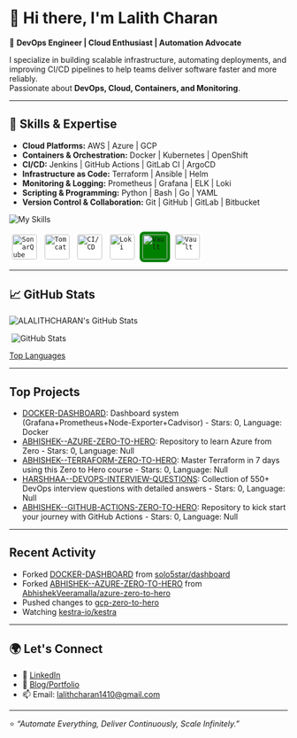 # 👋 Hi there, I'm Lalith Charan

🚀 **DevOps Engineer | Cloud Enthusiast | Automation Advocate**  

I specialize in building scalable infrastructure, automating deployments, and improving CI/CD pipelines to help teams deliver software faster and more reliably.  
Passionate about **DevOps, Cloud, Containers, and Monitoring**.  

---

## 🔧 Skills & Expertise  

- **Cloud Platforms:** AWS | Azure | GCP  
- **Containers & Orchestration:** Docker | Kubernetes | OpenShift  
- **CI/CD:** Jenkins | GitHub Actions | GitLab CI | ArgoCD  
- **Infrastructure as Code:** Terraform | Ansible | Helm   
- **Monitoring & Logging:** Prometheus | Grafana | ELK | Loki  
- **Scripting & Programming:** Python | Bash | Go | YAML  
- **Version Control & Collaboration:** Git | GitHub | GitLab | Bitbucket  


![My Skills](https://skillicons.dev/icons?i=docker,ansible,kubernetes,azure,git,github,terraform,githubactions,mysql,linux,aws,bash,bitbucket,elasticsearch,gitlab,go,jenkins,kafka,maven,nginx,openshift,prometheus,redhat,ubuntu,gcp,grafana,python) 

<div align="left">
  <tr>
    <td><code><img width="45" style="background:white; padding:5px; border-radius:8px;" src="https://raw.githubusercontent.com/marwin1991/profile-technology-icons/refs/heads/main/icons/sonarqube.png" alt="SonarQube" title="SonarQube"/></code></td>
    <td><code><img width="45" style="background:white; padding:5px; border-radius:8px;" src="https://raw.githubusercontent.com/marwin1991/profile-technology-icons/refs/heads/main/icons/tomcat.png" alt="Tomcat" title="Tomcat"/></code></td>
    <td><code><img width="45" style="background:white; padding:5px; border-radius:8px;" src="https://raw.githubusercontent.com/marwin1991/profile-technology-icons/refs/heads/main/icons/ci_cd.png" alt="CI/CD" title="CI/CD"/></code></td>
    <td><code><img width="45" style="background:white; padding:5px; border-radius:8px;" src="https://raw.githubusercontent.com/marwin1991/profile-technology-icons/refs/heads/main/icons/loki.png" alt="Loki" title="Loki"/></code></td>
    <td><code><img width="45" style="background:green; padding:5px; border-radius:8px;" src="https://raw.githubusercontent.com/marwin1991/profile-technology-icons/refs/heads/main/icons/vault.png" alt="Vault" title="Vault"/></code></td>
    <td><code><img width="45" height="45" style="background:white; padding:5px; border-radius:8px;" src="https://github.com/user-attachments/assets/e3b7f947-8c4f-4a22-a7e0-f28cd52beea4" alt="Vault" title="Vault"/></code></td>
  </tr>
</div>


---

## 📈 GitHub Stats  

<div align="left">
    <img src="https://github-profile-summary-cards.vercel.app/api/cards/profile-details?username=ALALITHCHARAN&theme=github_dark" alt="ALALITHCHARAN's GitHub Stats"/>
</div>

<p>&nbsp;<img align="center" src="https://github-readme-stats.vercel.app/api?username=ALALITHCHARAN&show_icons=true&locale=en&theme=github_dark&hide_border=true" alt="GitHub Stats" /></p>

[Top Languages](https://github-readme-stats.vercel.app/api/top-langs/?username=ALALITHCHARAN&layout=compact&theme=tokyonight)  

---

## Top Projects

- [DOCKER-DASHBOARD](https://github.com/ALALITHCHARAN/DOCKER-DASHBOARD): Dashboard system (Grafana+Prometheus+Node-Exporter+Cadvisor) - Stars: 0, Language: Docker
- [ABHISHEK--AZURE-ZERO-TO-HERO](https://github.com/ALALITHCHARAN/ABHISHEK--AZURE-ZERO-TO-HERO): Repository to learn Azure from Zero - Stars: 0, Language: Null
- [ABHISHEK--TERRAFORM-ZERO-TO-HERO](https://github.com/ALALITHCHARAN/ABHISHEK--TERRAFORM-ZERO-TO-HERO): Master Terraform in 7 days using this Zero to Hero course - Stars: 0, Language: Null
- [HARSHHAA--DEVOPS-INTERVIEW-QUESTIONS](https://github.com/ALALITHCHARAN/HARSHHAA--DEVOPS-INTERVIEW-QUESTIONS): Collection of 550+ DevOps interview questions with detailed answers - Stars: 0, Language: Null
- [ABHISHEK--GITHUB-ACTIONS-ZERO-TO-HERO](https://github.com/ALALITHCHARAN/ABHISHEK--GITHUB-ACTIONS-ZERO-TO-HERO): Repository to kick start your journey with GitHub Actions - Stars: 0, Language: Null

---

## Recent Activity

- Forked [DOCKER-DASHBOARD](https://github.com/ALALITHCHARAN/DOCKER-DASHBOARD) from [solo5star/dashboard](https://github.com/solo5star/dashboard)
- Forked [ABHISHEK--AZURE-ZERO-TO-HERO](https://github.com/ALALITHCHARAN/ABHISHEK--AZURE-ZERO-TO-HERO) from [AbhishekVeeramalla/azure-zero-to-hero](https://github.com/AbhishekVeeramalla/azure-zero-to-hero)
- Pushed changes to [gcp-zero-to-hero](https://github.com/ALALITHCHARAN/gcp-zero-to-hero)
- Watching [kestra-io/kestra](https://github.com/kestra-io/kestra)

---

## 🌍 Let's Connect  

- 💼 [LinkedIn](https://www.linkedin.com/in/lalith-charan-ampabathina)  
- 📝 [Blog/Portfolio](https://yourportfolio.com)  
- 📫 Email: lalithcharan1410@gmail.com

---
⭐️ _“Automate Everything, Deliver Continuously, Scale Infinitely.”_
